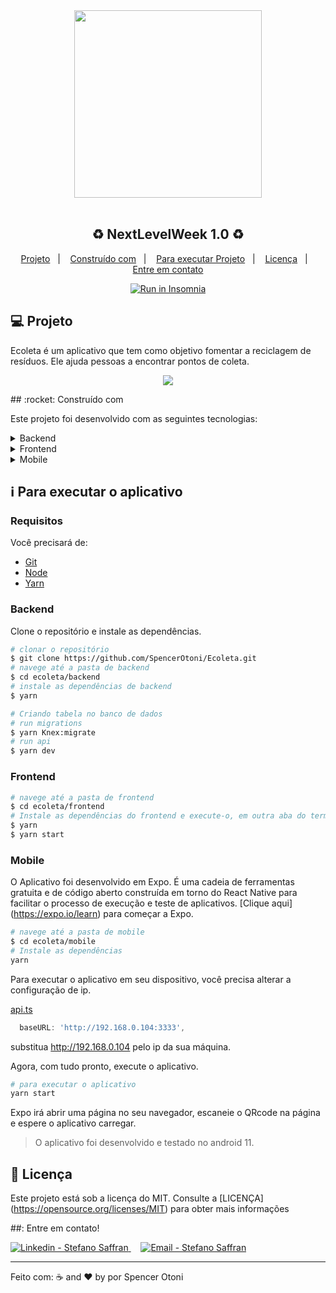 <div align="center">
    <img src="https://res.cloudinary.com/stefanosaffran/image/upload/v1591433716/Omnistack/tkp3avuykaqfpvydmt0i.svg" width="300px"/>
</div>

<br />

<h2 align="center">
   ♻️ NextLevelWeek 1.0 ♻️
</h2>

<!-- <p align="center">
  <img alt="Project programing languages count" src="https://img.shields.io/github/languages/count/StefanoSaffran/ecoleta?color=34cb79">
   <img alt="Repository size" src="https://img.shields.io/github/repo-size/StefanoSaffran/ecoleta?color=34cb79">
  <img alt="Last commit on GitHub" src="https://img.shields.io/github/last-commit/StefanoSaffran/ecoleta?color=34cb79">
  <img alt="Made by Stefano" src="https://img.shields.io/badge/made%20by-StefanoSaffran-%20?color=34cb79">
  <img alt="Project top programing language" src="https://img.shields.io/github/languages/top/StefanoSaffran/ecoleta?color=34cb79">
  <img alt="GitHub license" src="https://img.shields.io/github/license/StefanoSaffran/ecoleta?color=34cb79">
</p> 

-->

<p align="center">
  <a href="#computer-project">Projeto</a>&nbsp;&nbsp;&nbsp;|&nbsp;&nbsp;&nbsp;
  <a href="#rocket-built-with">Construído com</a>&nbsp;&nbsp;&nbsp;|&nbsp;&nbsp;&nbsp;
  <a href="#information_source-how-to-run">Para executar Projeto</a>&nbsp;&nbsp;&nbsp;|&nbsp;&nbsp;&nbsp;
  <a href="#memo-license">Licença</a>&nbsp;&nbsp;&nbsp;|&nbsp;&nbsp;&nbsp;
  <a href="#mailbox_with_mail-get-in-touch">Entre em contato</a>
  </p>

<p align="center">
  <a href="https://insomnia.rest/run/?label=Run%20in%20Insomnia&uri=https%3A%2F%2Fraw.githubusercontent.com%2FStefanoSaffran%2Fecoleta%2Fmaster%2FInsomnia_2020-06-06.json" target="_blank"><img src="https://insomnia.rest/images/run.svg" alt="Run in Insomnia">
  </a>
</p>

## :computer: Projeto  

 Ecoleta é um aplicativo que tem como objetivo fomentar a reciclagem de resíduos. Ele ajuda  pessoas a encontrar pontos de coleta.
 <p align="center">
  <img src="https://res.cloudinary.com/stefanosaffran/image/upload/v1591434863/Omnistack/j7gkzljoqptkidehvbuv.gif" >
</p>
## :rocket: Construído com

Este projeto foi desenvolvido com as seguintes tecnologias:

<details>
  <summary>Backend</summary>

-   [Node.js](https://nodejs.org/)
-   [Express](https://expressjs.com/)
-   [Typescript](https://www.typescriptlang.org/)
-   [TS-Node-Dev](https://www.npmjs.com/package/ts-node-dev)
-   [Celebrate](https://github.com/arb/celebrate)
-   [sqlite3](https://sqlite.org/index.html)
-   [knex](https://knexjs.org/)
-   [multer](https://github.com/expressjs/multer)
-   [Cors](https://www.npmjs.com/package/cors)
-   [VS Code](https://code.visualstudio.com/)

</details>

<details>
  <summary>Frontend</summary>

-   [React](https://pt-br.reactjs.org/)
-   [Typescript](https://www.typescriptlang.org/)
-   [Styled Components](https://styled-components.com/)
-   [Axios](https://www.npmjs.com/package/axios)
-   [React Dropzone](https://github.com/react-dropzone/react-dropzone)
-   [React Icons](https://react-icons.netlify.com/#/)
-   [Leaflet](https://leafletjs.com/)
-   [React Leaflet](https://react-leaflet.js.org/)
-   [VS Code](https://code.visualstudio.com/)

</details>

<details>
  <summary>Mobile</summary>

-   [React](https://pt-br.reactjs.org/)
-   [React Native](https://reactnative.dev/)
-   [Expo](https://expo.io/learn)
-   [Styled Components](https://styled-components.com/)
-   [Typescript](https://www.typescriptlang.org/)
-   [React Navigation](https://reactnavigation.org/)
-   [Axios](https://www.npmjs.com/package/axios)
-   [Expo Google Fonts](https://github.com/expo/google-fonts)
-   [Expo Location](https://docs.expo.io/versions/latest/sdk/location/)
-   [Expo Mail Composer](https://docs.expo.io/versions/latest/sdk/mail-composer/)
-   [React Native Appearance](https://github.com/expo/react-native-appearance)
-   [React Native Picker Select](https://www.npmjs.com/package/react-native-picker-select)
-   [VS Code](https://code.visualstudio.com/)

</details>

## :information_source: Para executar o aplicativo

### Requisitos

Você precisará de:
* [Git](https://git-scm.com)
* [Node](https://nodejs.org/)
* [Yarn](https://yarnpkg.com/) 

### Backend
Clone o repositório e instale as dependências.
```bash
# clonar o repositório
$ git clone https://github.com/SpencerOtoni/Ecoleta.git
# navege até a pasta de backend
$ cd ecoleta/backend
# instale as dependências de backend 
$ yarn
```

```bash
# Criando tabela no banco de dados
# run migrations
$ yarn Knex:migrate
# run api
$ yarn dev
```

### Frontend

```bash
# navege até a pasta de frontend
$ cd ecoleta/frontend
# Instale as dependências do frontend e execute-o, em outra aba do terminal. 
$ yarn
$ yarn start
```

### Mobile

O Aplicativo foi desenvolvido em Expo. É uma cadeia de ferramentas gratuita e de código aberto construída em torno do React Native para facilitar o processo de execução e teste de aplicativos. [Clique aqui] (https://expo.io/learn) para começar a Expo.

```bash
# navege até a pasta de mobile
$ cd ecoleta/mobile
# Instale as dependências
yarn
```

Para executar o aplicativo em seu dispositivo, você precisa alterar a configuração de ip.

[api.ts](https://github.com/SpencerOtoni/Ecoleta/blob/master/mobile/src/services/api.ts)
```javascript
  baseURL: 'http://192.168.0.104:3333',
```
substitua http://192.168.0.104 pelo ip da sua máquina.

Agora, com tudo pronto, execute o aplicativo.

```bash
# para executar o aplicativo
yarn start
```
Expo irá abrir uma página no seu navegador, escaneie o QRcode na página e espere o aplicativo carregar.

> O aplicativo foi desenvolvido e testado no android 11.
## :memo: Licença

Este projeto está sob a licença do MIT. Consulte a [LICENÇA] (https://opensource.org/licenses/MIT) para obter mais informações

##: Entre em contato!

<a href="https://www.linkedin.com/in/spencer-otoni-desenvolvedor/" target="_blank" >
  <img alt="Linkedin - Stefano Saffran" src="https://img.shields.io/badge/Linkedin--%23F8952D?style=social&logo=linkedin">
</a>&nbsp;&nbsp;&nbsp;
<a href="mailto:sspencerotoni@gmail.com" target="_blank" >
  <img alt="Email - Stefano Saffran" src="https://img.shields.io/badge/Email--%23F8952D?style=social&logo=gmail">
</a> 

---

Feito com: ☕ and ❤️ by por Spencer Otoni
